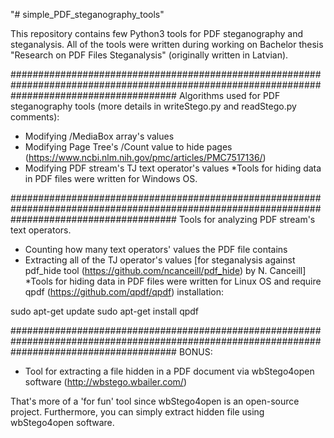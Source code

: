 "# simple_PDF_steganography_tools" 

This repository contains few Python3 tools for PDF steganography and steganalysis.
All of the tools were written during working on Bachelor thesis "Research on PDF Files Steganalysis" (originally written in Latvian).

##############################################################################################################################################
Algorithms used for PDF steganography tools (more details in writeStego.py and readStego.py comments):
 - Modifying /MediaBox array's values 
 - Modifying Page Tree's /Count value to hide pages (https://www.ncbi.nlm.nih.gov/pmc/articles/PMC7517136/)
 - Modifying PDF stream's TJ text operator's values
*Tools for hiding data in PDF files were written for Windows OS.

##############################################################################################################################################
Tools for analyzing PDF stream's text operators.
 - Counting how many text operators' values the PDF file contains
 - Extracting all of the TJ operator's values [for steganalysis against pdf_hide tool (https://github.com/ncanceill/pdf_hide) by N. Canceill]
*Tools for hiding data in PDF files were written for Linux OS and require qpdf (https://github.com/qpdf/qpdf) installation:

sudo apt-get update
sudo apt-get install qpdf

##############################################################################################################################################
BONUS:
 - Tool for extracting a file hidden in a PDF document via wbStego4open software (http://wbstego.wbailer.com/)

That's more of a 'for fun' tool since wbStego4open is an open-source project. Furthermore, you can simply extract
hidden file using wbStego4open software.